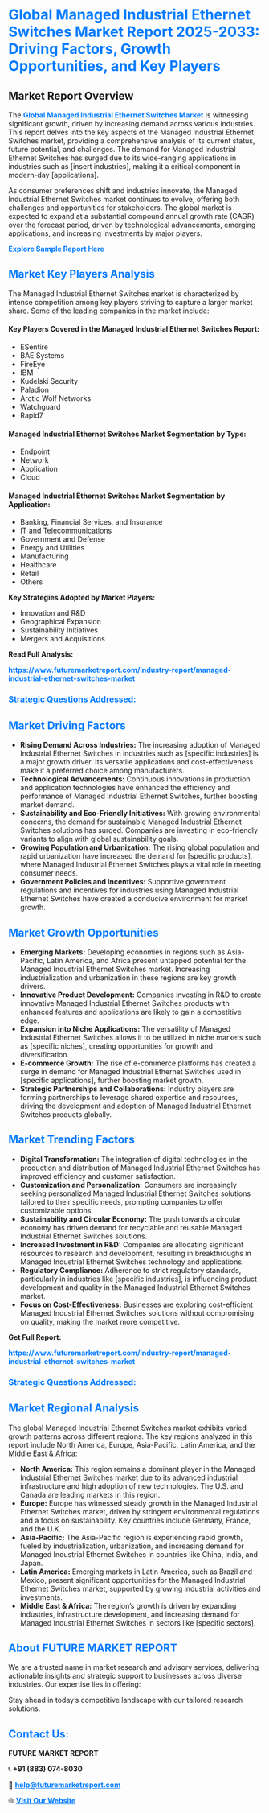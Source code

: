 <h1 style="color: #007BFF;">Global Managed Industrial Ethernet Switches Market Report 2025-2033: Driving Factors, Growth Opportunities, and Key Players</h1>

<section id="overview">
<h2>Market Report Overview</h2>
<p>The <a href="https://www.futuremarketreport.com/industry-report/managed-industrial-ethernet-switches-market" style="color: #007BFF; text-decoration: none;"><strong>Global Managed Industrial Ethernet Switches Market</strong></a> is witnessing significant growth, driven by increasing demand across various industries. This report delves into the key aspects of the Managed Industrial Ethernet Switches market, providing a comprehensive analysis of its current status, future potential, and challenges. The demand for Managed Industrial Ethernet Switches has surged due to its wide-ranging applications in industries such as [insert industries], making it a critical component in modern-day [applications].</p>
<p>As consumer preferences shift and industries innovate, the Managed Industrial Ethernet Switches market continues to evolve, offering both challenges and opportunities for stakeholders. The global market is expected to expand at a substantial compound annual growth rate (CAGR) over the forecast period, driven by technological advancements, emerging applications, and increasing investments by major players.</p>
</section>

<section id="overview">
<p><a href="https://www.futuremarketreport.com/request-sample/reportId=34906" style="color: #007BFF; text-decoration: none;"><strong>Explore Sample Report Here</strong></a></p>
</section>

<section id="key-players">
<h2 style="color: #007BFF;">Market Key Players Analysis</h2>
<p>The Managed Industrial Ethernet Switches market is characterized by intense competition among key players striving to capture a larger market share. Some of the leading companies in the market include:</p>
<h4>Key Players Covered in the Managed Industrial Ethernet Switches Report:</h4>
<ul><li>ESentire</li><li>BAE Systems</li><li>FireEye</li><li>IBM</li><li>Kudelski Security</li><li>Paladion</li><li>Arctic Wolf Networks</li><li>Watchguard</li><li>Rapid7</li></ul>
<h4>Managed Industrial Ethernet Switches Market Segmentation by Type:</h4>
<ul><li>Endpoint</li><li>Network</li><li>Application</li><li>Cloud</li></ul>

<h4>Managed Industrial Ethernet Switches Market Segmentation by Application:</h4>
<ul><li>Banking, Financial Services, and Insurance</li><li>IT and Telecommunications</li><li>Government and Defense</li><li>Energy and Utilities</li><li>Manufacturing</li><li>Healthcare</li><li>Retail</li><li>Others</li></ul>
<p><strong>Key Strategies Adopted by Market Players:</strong></p>
<ul>
<li>Innovation and R&D</li>
<li>Geographical Expansion</li>
<li>Sustainability Initiatives</li>
<li>Mergers and Acquisitions</li>
</ul>
</section>

<section>
<p><strong>Read Full Analysis: </strong></p><a href="https://www.futuremarketreport.com/industry-report/managed-industrial-ethernet-switches-market" style="color: #007BFF; text-decoration: none;"><strong>https://www.futuremarketreport.com/industry-report/managed-industrial-ethernet-switches-market</strong></a>
<h3 style="color: #007BFF;">Strategic Questions Addressed:</h3>
</section>

<section id="driving-factors">
<h2 style="color: #007BFF;">Market Driving Factors</h2>
<ul>
<li><strong>Rising Demand Across Industries:</strong> The increasing adoption of Managed Industrial Ethernet Switches in industries such as [specific industries] is a major growth driver. Its versatile applications and cost-effectiveness make it a preferred choice among manufacturers.</li>
<li><strong>Technological Advancements:</strong> Continuous innovations in production and application technologies have enhanced the efficiency and performance of Managed Industrial Ethernet Switches, further boosting market demand.</li>
<li><strong>Sustainability and Eco-Friendly Initiatives:</strong> With growing environmental concerns, the demand for sustainable Managed Industrial Ethernet Switches solutions has surged. Companies are investing in eco-friendly variants to align with global sustainability goals.</li>
<li><strong>Growing Population and Urbanization:</strong> The rising global population and rapid urbanization have increased the demand for [specific products], where Managed Industrial Ethernet Switches plays a vital role in meeting consumer needs.</li>
<li><strong>Government Policies and Incentives:</strong> Supportive government regulations and incentives for industries using Managed Industrial Ethernet Switches have created a conducive environment for market growth.</li>
</ul>
</section>

<section id="growth-opportunities">
<h2 style="color: #007BFF;">Market Growth Opportunities</h2>
<ul>
<li><strong>Emerging Markets:</strong> Developing economies in regions such as Asia-Pacific, Latin America, and Africa present untapped potential for the Managed Industrial Ethernet Switches market. Increasing industrialization and urbanization in these regions are key growth drivers.</li>
<li><strong>Innovative Product Development:</strong> Companies investing in R&D to create innovative Managed Industrial Ethernet Switches products with enhanced features and applications are likely to gain a competitive edge.</li>
<li><strong>Expansion into Niche Applications:</strong> The versatility of Managed Industrial Ethernet Switches allows it to be utilized in niche markets such as [specific niches], creating opportunities for growth and diversification.</li>
<li><strong>E-commerce Growth:</strong> The rise of e-commerce platforms has created a surge in demand for Managed Industrial Ethernet Switches used in [specific applications], further boosting market growth.</li>
<li><strong>Strategic Partnerships and Collaborations:</strong> Industry players are forming partnerships to leverage shared expertise and resources, driving the development and adoption of Managed Industrial Ethernet Switches products globally.</li>
</ul>
</section>

<section id="trending-factors">
<h2 style="color: #007BFF;">Market Trending Factors</h2>
<ul>
<li><strong>Digital Transformation:</strong> The integration of digital technologies in the production and distribution of Managed Industrial Ethernet Switches has improved efficiency and customer satisfaction.</li>
<li><strong>Customization and Personalization:</strong> Consumers are increasingly seeking personalized Managed Industrial Ethernet Switches solutions tailored to their specific needs, prompting companies to offer customizable options.</li>
<li><strong>Sustainability and Circular Economy:</strong> The push towards a circular economy has driven demand for recyclable and reusable Managed Industrial Ethernet Switches solutions.</li>
<li><strong>Increased Investment in R&D:</strong> Companies are allocating significant resources to research and development, resulting in breakthroughs in Managed Industrial Ethernet Switches technology and applications.</li>
<li><strong>Regulatory Compliance:</strong> Adherence to strict regulatory standards, particularly in industries like [specific industries], is influencing product development and quality in the Managed Industrial Ethernet Switches market.</li>
<li><strong>Focus on Cost-Effectiveness:</strong> Businesses are exploring cost-efficient Managed Industrial Ethernet Switches solutions without compromising on quality, making the market more competitive.</li>
</ul>
</section>

<section>
<p><strong>Get Full Report: </strong></p><a href="https://www.futuremarketreport.com/industry-report/managed-industrial-ethernet-switches-market" style="color: #007BFF; text-decoration: none;"><strong>https://www.futuremarketreport.com/industry-report/managed-industrial-ethernet-switches-market</strong></a>
<h3 style="color: #007BFF;">Strategic Questions Addressed:</h3>
</section>


<section id="regional-analysis">
<h2 style="color: #007BFF;">Market Regional Analysis</h2>
<p>The global Managed Industrial Ethernet Switches market exhibits varied growth patterns across different regions. The key regions analyzed in this report include North America, Europe, Asia-Pacific, Latin America, and the Middle East & Africa:</p>
<ul>
<li><strong>North America:</strong> This region remains a dominant player in the Managed Industrial Ethernet Switches market due to its advanced industrial infrastructure and high adoption of new technologies. The U.S. and Canada are leading markets in this region.</li>
<li><strong>Europe:</strong> Europe has witnessed steady growth in the Managed Industrial Ethernet Switches market, driven by stringent environmental regulations and a focus on sustainability. Key countries include Germany, France, and the U.K.</li>
<li><strong>Asia-Pacific:</strong> The Asia-Pacific region is experiencing rapid growth, fueled by industrialization, urbanization, and increasing demand for Managed Industrial Ethernet Switches in countries like China, India, and Japan.</li>
<li><strong>Latin America:</strong> Emerging markets in Latin America, such as Brazil and Mexico, present significant opportunities for the Managed Industrial Ethernet Switches market, supported by growing industrial activities and investments.</li>
<li><strong>Middle East & Africa:</strong> The region’s growth is driven by expanding industries, infrastructure development, and increasing demand for Managed Industrial Ethernet Switches in sectors like [specific sectors].</li>
</ul>
</section>

<footer>
<h2 style="color: #007BFF;">About FUTURE MARKET REPORT</h2>
<p>We are a trusted name in market research and advisory services, delivering actionable insights and strategic support to businesses across diverse industries. Our expertise lies in offering:</p>

<p>Stay ahead in today’s competitive landscape with our tailored research solutions.</p>

<h2 style="color: #007BFF;">Contact Us:</h2>
<p><strong>FUTURE MARKET REPORT</strong></p>
<p>📞 <strong>+91 (883) 074-8030</strong></p>
<p>📧 <strong><a href="mailto:help@futuremarketreport.com" style="color: #007BFF;">help@futuremarketreport.com</a></strong></p>
<p>🌐 <strong><a href="https://www.futuremarketreport.com/" style="color: #007BFF;">Visit Our Website</a></strong></p>
</footer>